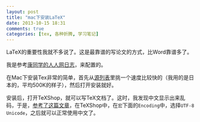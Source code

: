 ```yaml
---
layout: post
title: "mac下安装LaTeX"
date: 2013-10-15 18:31
comments: true
categories: [tex, 各种折腾, 学习笔记]
---
```


LaTeX的重要性我就不多说了。这是最靠谱的写论文的方式，比Word靠谱多了。

我是参考[康同学的人人网日志](http://blog.renren.com/blog/279888129/773543899)，来配置的。

<!--more-->

在Mac下安装Tex非常的简单，首先从[源列表](http://tug.org/mactex/mirrorpage.html)里挑一个速度比较快的（我用的是日本的，平均500K的样子），然后打开安装就好。

安装后，打开TeXShop，就可以写TeX文档了。这时，我发现中文显示出来乱码，于是，[参考了这篇文章](http://blog.csdn.net/quantumpo/article/details/9317925)，在TeXShop中，在`宏`下面的`Encoding`中，选择`UTF-8 Unicode`，之后就可以正常使用中文了。
